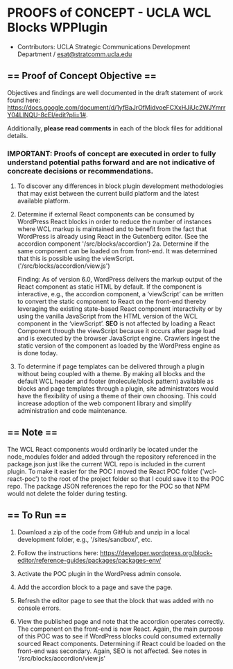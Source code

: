 # PROOFS of CONCEPT - UCLA WCL Blocks WPPlugin
* Contributors: UCLA Strategic Communications Development Department / [esat@stratcomm.ucla.edu](mailto:esat@stratcomm.ucla.edu)


## == Proof of Concept Objective  ==
Objectives and findings are well documented in the draft statement of work found here: https://docs.google.com/document/d/1yfBaJrOfMidvoeFCXxHJiUc2WJYmrrY04LlNQU-8cEI/edit?pli=1#.

Additionally, **please read comments** in each of the block files for additional details.

### **IMPORTANT:** Proofs of concept are executed in order to fully understand potential paths forward and are **not** indicative of concreate decisions or recommendations.

1. To discover any differences in block plugin development methodologies that may exist between the current build platform and the latest available platform.

2.  Determine if external React components can be consumed by WordPress React blocks in order to reduce the number of instances where WCL markup is maintained and to benefit from the fact that WordPress is already using React in the Gutenberg editor. (See the accordion component '/src/blocks/accordion')
    2a. Determine if the same component can be loaded on from front-end. It was determined that this is possible using the viewScript. ('/src/blocks/accordion/view.js')
    
    Finding: As of version 6.0, WordPress delivers the markup output of the React component as static HTML by default. If the component is interactive, e.g., the accordion component,
    a ‘viewScript’ can be written to convert the static component to React on the front-end thereby leveraging the existing state-based React component interactivity or by using the
    vanilla JavaScript from the HTML version of the WCL component in the ‘viewScript’. **SEO** is not affected by loading a React Component through the viewScript because it occurs after
    page load and is executed by the browser JavaScript engine. Crawlers ingest the static version of the component as loaded by the WordPress engine as is done today.

3. To determine if page templates can be delivered through a plugin without being coupled with a theme. By making all blocks and the default WCL header and footer (molecule/block pattern) available as blocks and page templates through a plugin, site administrators would have the flexibility of using a theme of their own choosing. This could increase adoption of the web component library and simplify administration and code maintenance.


## == Note ==
The WCL React components would ordinarily be located under the node_modules folder and added
through the repository referenced in the package.json just like the current WCL repo is included in the current plugin. To make it easier for the POC I
moved the React POC folder ('wcl-react-poc') to the root of the project folder so that I could save it to the POC repo.
The package JSON references the repo for the POC so that NPM would not delete the folder during testing. 

## == To Run ==
1. Download a zip of the code from GitHub and unzip in a local development folder, e.g., '/sites/sandbox/', etc.

2. Follow the instructions here: https://developer.wordpress.org/block-editor/reference-guides/packages/packages-env/

3. Activate the POC plugin in the WordPress admin console.

4. Add the accordion block to a page and save the page.

5. Refresh the editor page to see that the block that was added with no console errors.

6. View the published page and note that the accordion operates correctly. The component on the front-end is now React. Again, the main purpose of this POC was to see if WordPress blocks could consumed
externally sourced React components. Determining if React could be loaded on the front-end was secondary. Again, SEO is not affected. See notes in '/src/blocks/accordion/view.js'